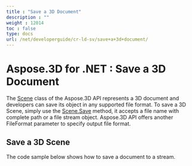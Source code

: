 ```yaml
---
title : "Save a 3D Document" 
description : "" 
weight : 12014 
toc : false
type: docs
url: /net/developerguide/cr-ld-sv/save+a+3d+document/
---
```


# Aspose.3D for .NET : Save a 3D Document


The [Scene](http://www.aspose.com/api/net/3d/T_Aspose_ThreeD_Scene) class of the Aspose.3D API represents a 3D document and developers can save its object in any supported file format. To save a 3D Scene, simply use the [Scene.Save](http://www.aspose.com/api/net/3d/M_Aspose_ThreeD_Scene_Save) method, it accepts a file name with complete path or a file stream object. Aspose.3D API offers another FileFormat parameter to specify output file format.

## Save a 3D Scene

The code sample below shows how to save a document to a stream.

